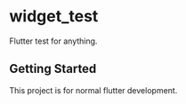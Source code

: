 # widget_test

Flutter test for anything.

## Getting Started

This project is for normal flutter development.
